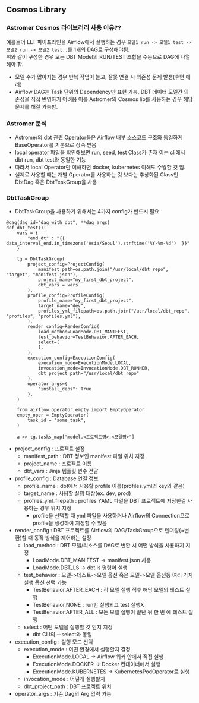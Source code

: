 ## Cosmos Library 
### Astromer Cosmos 라이브러리 사용 이유??
예를들어 ELT 파이프라인을 Airflow에서 실행하는 경우 `모델1 run -> 모델1 test -> 모델2 run -> 모델2 test..`를 1개의 DAG로 구성해야됨.  
위와 같이 구성한 경우 모든 DBT Model의 RUN/TEST 조합을 수동으로 DAG에 나열해야 함.  
- 모델 수가 많아지는 경우 반복 작업이 늘고, 잘못 연결 시 의존성 문제 발생(휴먼 에러)
- Airflow DAG는 Task 단위의 Dependency만 표현 가능, DBT 데이터 모델간 의존성을 직접 반영하기 어려움 
이를 Astromer의 Cosmos lib를 사용하는 경우 해당 문제를 해결 가능함.  
  
### Astromer 분석
- Astromer의 dbt 관련 Operator들은 Airflow 내부 소스코드 구조와 동일하게 BaseOperator를 기본으로 상속 받음
- local operator 파일을 확인해보면 run, seed, test Class가 존재 이는 cli에서 dbt run, dbt test와 동일한 기능
- 따라서 local Operator만 이해하면 docker, kubernetes 이해도 수월할 것 임.
- 실제로 사용할 때는 개별 Operator를 사용하는 것 보다는 추상화된 Class인 DbtDag 혹은 DbtTeskGroup을 사용

### DbtTaskGroup
- DbtTaskGroup을 사용하기 위해서는 4가지 config가 반드시 필요
```
@dag(dag_id="dag_with_dbt", **dag_args)
def dbt_test():
    vars = {
        "end_dt" : "{{  data_interval_end.in_timezone('Asia/Seoul').strftime('%Y-%m-%d')  }}"
    }

    tg = DbtTaskGroup(
        project_config=ProjectConfig(
            manifest_path=os.path.join("/usr/local/dbt_repo", "target", "manifest.json"),
            project_name="my_first_dbt_project",
            dbt_vars = vars
        ),
        profile_config=ProfileConfig(
            profile_name="my_first_dbt_project",
            target_name="dev",
            profiles_yml_filepath=os.path.join("/usr/local/dbt_repo", "profiles", "profiles.yml"),
        ),
        render_config=RenderConfig(
            load_method=LoadMode.DBT_MANIFEST,
            test_behavior=TestBehavior.AFTER_EACH,
            select=[
            ],
        ),
        execution_config=ExecutionConfig(
            execution_mode=ExecutionMode.LOCAL,
            invocation_mode=InvocationMode.DBT_RUNNER,
            dbt_project_path="/usr/local/dbt_repo"
        ),
        operator_args={
            "install_deps": True
        },
    )

    from airflow.operator.empty import EmptyOperator
    empty_oper = EmptyOperator(
        task_id = "some_task",
    )

    a >> tg.tasks_map["model.<프로젝트명>.<모델명>"]
```
- project_config : 프로젝트 설정
    - manifest_path : DBT 정보인 manifest 파일 위치 지정
    - project_name : 프로젝트 이름
    - dbt_vars : Jinja 템플릿 변수 전달
- profile_config : Database 연결 정보
    - profile_name : dbt에서 사용할 profile 이름(profiles.yml의 key와 같음)
    - target_name : 사용할 실행 대상(ex. dev, prod)
    - profiles_yml_filepath : profiles YAML 파일을 DBT 프로젝트에 저장한걸 사용하는 경우 위치 지정
        - profile을 선택할 때 yml 파일을 사용하거나 Airflow의 Connection으로 profile을 생성하여 지정할 수 있음
- render_config : DBT 프로젝트를 Airflow의 DAG/TaskGroup으로 렌더링(=변환)할 때 동작 방식을 제어하는 설정
    - load_method : DBT 모델/리소스를 DAG로 변환 시 어떤 방식을 사용하지 지정
        - LoadMode.DBT_MANIFEST -> manifest.json 사용
        - LoadMode.DBT_LS -> dbt ls 명령어 실행
    - test_behavior : 모델->테스트->모델 옵션 혹은 모델->모델 옵션등 여러 가지 실행 옵션 선택 가능
        - TestBehavior.AFTER_EACH : 각 모델 실행 직후 해당 모델의 테스트 실행
        - TestBehavior.NONE : run만 실행되고 test 실행X
        - TestBehavior.AFTER_ALL : 모든 모델 실행이 끝난 뒤 한 번 에 테스트 실행
    - select : 어떤 모델을 실행할 것 인지 지정
        - dbt CLI의 --select와 동일
- execution_config : 실행 모드 선택
    - execution_mode : 어떤 환경에서 실행할지 결정
        - ExecutionMode.LOCAL → Airflow 워커 안에서 직접 실행
        - ExecutionMode.DOCKER → Docker 컨테이너에서 실행
        - ExecutionMode.KUBERNETES → KubernetesPodOperator로 실행
    - invocation_mode : 어떻게 실행할지
    - dbt_project_path : DBT 프로젝트 위치
- operator_args : 기존 Dag의 Arg 입력 가능

